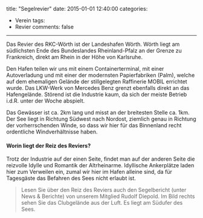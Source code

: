 title: "Segelrevier"
date: 2015-01-01 12:40:00
categories:
- Verein
tags:
- Revier
comments: false
---

Das Revier des RKC-Wörth ist der Landeshafen Wörth. Wörth liegt am südlichsten Ende des Bundeslandes Rheinland-Pfalz an der Grenze zu Frankreich, direkt am Rhein in der Höhe von Karlsruhe.

<!-- more -->

Den Hafen teilen wir uns mit einem Containerterminal, mit einer Autoverladung und mit einer der modernsten Papierfabriken (Palm), welche auf dem ehemaligen Gelände der stillgelegten Raffinerie MOBIL errichtet wurde. Das LKW-Werk von Mercedes Benz grenzt ebenfalls direkt an das Hafengelände. Störend ist die Industrie kaum, da sich der meiste Betrieb i.d.R. unter der Woche abspielt.

Das Gewässer ist ca. 2km lang und misst an der breitesten Stelle ca. 1km. Der See liegt in Richtung Südwest nach Nordost, ziemlich genau in Richtung der vorherrschenden Winde, so dass wir hier für das Binnenland recht ordentliche Windverhältnisse haben.

#### Worin liegt der Reiz des Reviers?

Trotz der Industrie auf der einen Seite, findet man auf der anderen Seite die reizvolle Idylle und Romantik der Altrheinarme. Idyllische Ankerplätze laden hier zum Verweilen ein, zumal wir hier im Hafen alleine sind, da für Tagesgäste das Befahren des Sees nicht erlaubt ist.

> Lesen Sie über den Reiz des Reviers auch den Segelbericht (unter News & Berichte) von unserem Mitglied Rudolf Diepold. Im Bild rechts sehen Sie das Clubgelände aus der Luft. Es liegt am Südufer des Sees.
